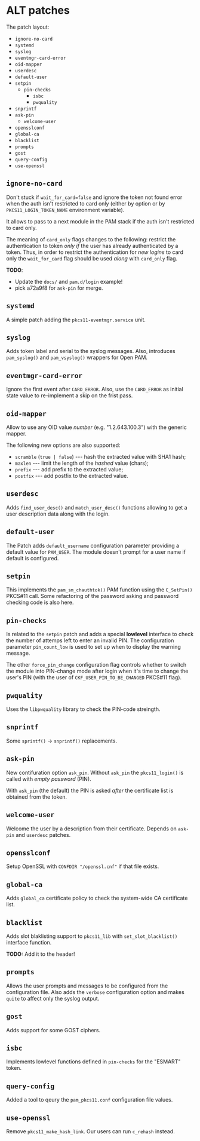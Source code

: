 # ALT patches

The patch layout:

* `ignore-no-card`
* `systemd`
* `syslog`
* `eventmgr-card-error`
* `oid-mapper`
* `userdesc`
* `default-user`
* `setpin`
  * `pin-checks`
    * `isbc`
    * `pwquality`
* `snprintf`
* `ask-pin`
  * `welcome-user`
* `opensslconf`
* `global-ca`
* `blacklist`
* `prompts`
* `gost`
* `query-config`
* `use-openssl`


## `ignore-no-card`

Don't stuck if `wait_for_card=false` and ignore the token not found
error when the auth isn't restricted to card only (either by option or
by `PKCS11_LOGIN_TOKEN_NAME` environment variable).

It allows to pass to a next module in the PAM stack if the auth isn't
restricted to card only.

The meaning of `card_only` flags changes to the following:
restrict the authentication to token _only if_ the user has
already authenticated by a token. Thus, in order to restrict the
authentication for _new logins_ to card only the `wait_for_card` flag
should be used _along_ with `card_only` flag.

**TODO**:
* Update the `docs/` and `pam.d/login` example!
* pick a72a9f8 for `ask-pin` for merge.

## `systemd`

A simple patch adding the `pkcs11-eventmgr.service` unit.


## `syslog`

Adds token label and serial to the syslog messages.
Also, introduces `pam_syslog()` and `pam_vsyslog()` wrappers for
Open PAM.


## `eventmgr-card-error`

Ignore the first event after `CARD_ERROR`. Also, use the `CARD_ERROR`
as initial state value to re-implement a skip on the frist pass.


## `oid-mapper`

Allow to use any OID value _number_ (e.g. "1.2.643.100.3") with the
generic mapper.

The following new options are also supported:

* `scramble` (`true | false`) --- hash the extracted value with SHA1
  hash;
* `maxlen` --- limit the length of the _hashed_ value (chars);
* `prefix` --- add prefix to the extracted value;
* `postfix` --- add postfix to the extracted value.


## `userdesc`

Adds `find_user_desc()` and `match_user_desc()` functions allowing to
get a user description data along with the login.


## `default-user`

The Patch adds `default_username` configuration parameter providing
a default value for `PAM_USER`. The module doesn't prompt for a user
name if default is configured.


## `setpin`

This implements the `pam_sm_chauthtok()` PAM function using the
`C_SetPin()` PKCS#11 call. Some refactoring of the password asking and
password checking code is also here.


## `pin-checks`

Is related to the `setpin` patch and adds a special **lowlevel**
interface to check the number of attemps left to enter an
invalid PIN. The configuration parameter `pin_count_low` is used to
set up when to display the warning message.

The other `force_pin_change` configuration flag controls whether to
switch the module into PIN-change mode after login when it's time to
change the user's PIN (with the user of `CKF_USER_PIN_TO_BE_CHANGED`
PKCS#11 flag).


## `pwquality`

Uses the `libpwquality` library to check the PIN-code streingth.


## `snprintf`

Some `sprintf()` -> `snprintf()` replacements.


## `ask-pin`

New contifuration option `ask_pin`. Without `ask_pin` the
`pkcs11_login()` is called with _empty password_ (PIN).

With `ask_pin` (the default) the PIN is asked _after_ the certificate
list is obtained from the token.


## `welcome-user`

Welcome the user by a description from their certificate.
Depends on `ask-pin` and `userdesc` patches.


## `opensslconf`

Setup OpenSSL with `CONFDIR "/openssl.cnf"` if that file exists.


## `global-ca`

Adds `global_ca` certificate policy to check the system-wide CA
certificate list.


## `blacklist`

Adds slot blaklisting support to `pkcs11_lib` with
`set_slot_blacklist()` interface function.

**TODO:** Add it to the header!


## `prompts`

Allows the user prompts and messages to be configured from the
configuration file. Also adds the `verbose` configuration option and
makes `quite` to affect only the syslog output.


## `gost`

Adds support for some GOST ciphers.


## `isbc`

Implements lowlevel functions defined in `pin-checks` for the "ESMART"
token.


## `query-config`

Added a tool to qeury the `pam_pkcs11.conf` configuration file values.


## `use-openssl`

Remove `pkcs11_make_hash_link`. Our users can run `c_rehash` instead.
